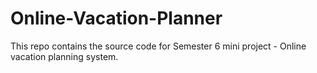 # Online-Vacation-Planner
This repo contains the source code for Semester 6 mini project - Online vacation planning system.
